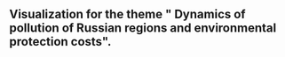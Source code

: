 ## Visualization for the theme " Dynamics of pollution of Russian regions and environmental protection costs".

